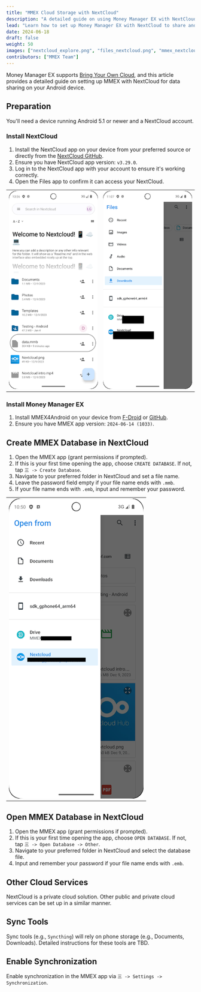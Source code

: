 ```yaml
---
title: "MMEX Cloud Storage with NextCloud"
description: "A detailed guide on using Money Manager EX with NextCloud for data sharing on your phone."
lead: "Learn how to set up Money Manager EX with NextCloud to share and sync your financial data."
date: 2024-06-18
draft: false
weight: 50
images: ["nextcloud_explore.png", "files_nextcloud.png", "mmex_nextcloud.png"]
contributors: ["MMEX Team"]
---
```


Money Manager EX supports [Bring Your Own Cloud](../../docs/features/usecloud/), and this article provides a detailed guide on setting up MMEX with NextCloud for data sharing on your Android device.

## Preparation
You'll need a device running Android 5.1 or newer and a NextCloud account.

### Install NextCloud
1. Install the NextCloud app on your device from your preferred source or directly from the [NextCloud GitHub](https://github.com/nextcloud/android/releases).
2. Ensure you have NextCloud app version: `v3.29.0`.
3. Log in to the NextCloud app with your account to ensure it's working correctly.
4. Open the Files app to confirm it can access your NextCloud.

|    |    |   
| --- | --- |
| ![](nextcloud_explore.png) | ![](files_nextcloud.png) |

### Install Money Manager EX
1. Install MMEX4Android on your device from [F-Droid](https://f-droid.org/packages/com.money.manager.ex/) or [GitHub](https://github.com/moneymanagerex/android-money-manager-ex/releases).
2. Ensure you have MMEX app version: `2024-06-14 (1033)`.

## Create MMEX Database in NextCloud
1. Open the MMEX app (grant permissions if prompted).
2. If this is your first time opening the app, choose `CREATE DATABASE`. If not, tap `三 -> Create Database`.
3. Navigate to your preferred folder in NextCloud and set a file name.
4. Leave the password field empty if your file name ends with `.mmb`.
5. If your file name ends with `.emb`, input and remember your password.

|    |   
| --- |
| ![](mmex_nextcloud.png) |

## Open MMEX Database in NextCloud
1. Open the MMEX app (grant permissions if prompted).
2. If this is your first time opening the app, choose `OPEN DATABASE`. If not, tap `三 -> Open Database -> Other`.
3. Navigate to your preferred folder in NextCloud and select the database file.
4. Input and remember your password if your file name ends with `.emb`.

## Other Cloud Services
NextCloud is a private cloud solution. Other public and private cloud services can be set up in a similar manner.

## Sync Tools
Sync tools (e.g., `Syncthing`) will rely on phone storage (e.g., Documents, Downloads). Detailed instructions for these tools are TBD.

## Enable Synchronization
Enable synchronization in the MMEX app via `三 -> Settings -> Synchronization`.

